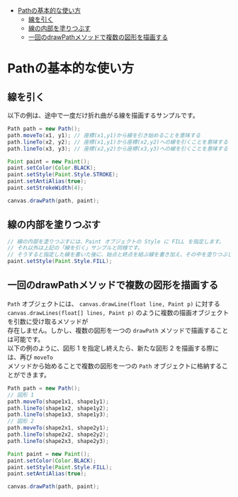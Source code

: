 <!-- TOC START min:1 max:3 link:true asterisk:false update:true -->
- [Pathの基本的な使い方](#pathの基本的な使い方)
  - [線を引く](#線を引く)
  - [線の内部を塗りつぶす](#線の内部を塗りつぶす)
  - [一回のdrawPathメソッドで複数の図形を描画する](#一回のdrawpathメソッドで複数の図形を描画する)
<!-- TOC END -->


# Pathの基本的な使い方

## 線を引く

以下の例は、途中で一度だけ折れ曲がる線を描画するサンプルです。

```Java
Path path = new Path();
path.moveTo(x1, y1); // 座標(x1,y1)から線を引き始めることを意味する
path.lineTo(x2, y2); // 座標(x1,y1)から座標(x2,y2)への線を引くことを意味する
path.lineTo(x3, y3); // 座標(x2,y2)から座標(x3,y3)への線を引くことを意味する

Paint paint = new Paint();
paint.setColor(Color.BLACK);
paint.setStyle(Paint.Style.STROKE);
paint.setAntiAlias(true);
paint.setStrokeWidth(4);

canvas.drawPath(path, paint);
```


## 線の内部を塗りつぶす

```Java
// 線の内部を塗りつぶすには、Paint オブジェクトの Style に FILL を指定します。
// それ以外は上記の「線を引く」サンプルと同様です。
// そうすると指定した線を書いた後に、始点と終点を結ぶ線を書き加え、その中を塗りつぶします。
paint.setStyle(Paint.Style.FILL);
```


## 一回のdrawPathメソッドで複数の図形を描画する

`Path` オブジェクトには、 `canvas.drawLine(float line, Paint p)` に対する  
`canvas.drawLines(float[] lines, Paint p)` のように複数の描画オブジェクトを引数に受け取るメソッドが  
存在しません。しかし、複数の図形を一つの `drawPath` メソッドで描画することは可能です。  
以下の例のように、図形 1 を指定し終えたら、新たな図形 2 を描画する際には、再び `moveTo`  
メソッドから始めることで複数の図形を一つの `Path` オブジェクトに格納することができます。

```Java
Path path = new Path();
// 図形 1
path.moveTo(shape1x1, shape1y1);
path.lineTo(shape1x2, shape1y2);
path.lineTo(shape1x3, shape1y3);
// 図形 2
path.moveTo(shape2x1, shape2y1);
path.lineTo(shape2x2, shape2y2);
path.lineTo(shape2x3, shape2y3);

Paint paint = new Paint();
paint.setColor(Color.BLACK);
paint.setStyle(Paint.Style.FILL);
paint.setAntiAlias(true);

canvas.drawPath(path, paint);
```
